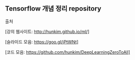 ## Tensorflow 개념 정리 repository 


출처 

[강의 웹사이트: http://hunkim.github.io/ml/]

[슬라이드 모음: https://goo.gl/jPtWNt]

[코드 모음: https://github.com/hunkim/DeepLearningZeroToAll]
